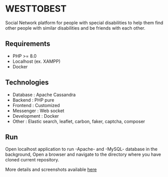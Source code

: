 # WESTTOBEST
Social Network platform for people with special disabilities to help them find other people with similar disabilities and be friends with each other. 

## Requirements
- PHP >= 8.0
- Localhost (ex. XAMPP)
- Docker

## Technologies
- Database : Apache Cassandra
- Backend : PHP pure
- Frontend : Customized
- Messenger : Web socket
- Development : Docker
- Other : Elastic search, leaflet, carbon, faker, captcha, composer

## Run
Open localhost application to run -Apache- and -MySQL- database in the background, Open a browser and navigate to the directory where you have cloned current repository.

More details and screenshots available [here](https://mohammadrezarastegaran.ir/portfolio/westtobest)
